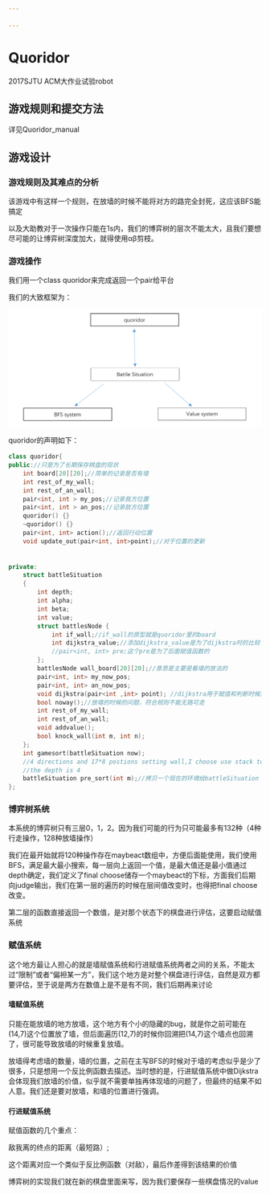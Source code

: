 ```yaml
---

---
```


# Quoridor

2017SJTU ACM大作业试验robot

## 游戏规则和提交方法

详见Quoridor_manual

## 游戏设计

### 游戏规则及其难点的分析

该游戏中有这样一个规则，在放墙的时候不能将对方的路完全封死，这应该BFS能搞定

以及大助教对于一次操作只能在1s内，我们的博弈树的层次不能太大，且我们要想尽可能的让博弈树深度加大，就得使用αβ剪枝。

### 游戏操作

我们用一个class quoridor来完成返回一个pair给平台

我们的大致框架为：

![system](system.png)

quoridor的声明如下：

```c++
class quoridor{
public://只是为了长期保存棋盘的现状
	int board[20][20];//简单的记录是否有墙
	int rest_of_my_wall;
	int rest_of_an_wall;
	pair<int, int > my_pos;//记录我方位置
	pair<int, int > an_pos;//记录敌方位置
	quoridor() {}
	~quoridor() {}
	pair<int, int> action();//返回行动位置
	void update_out(pair<int, int>point);//对于位置的更新


private:
	struct battleSituation
	{
		int depth;
		int alpha;
		int beta;
		int value;
		struct battlesNode {
			int if_wall;//if_wall的原型就是quoridor里的board
			int dijkstra_value;//添加dijkstra_value是为了dijkstra时的比较
			//pair<int, int> pre;这个pre是为了后面赋值函数的
		};
		battlesNode wall_board[20][20];//意思是主要是看墙的放法的
		pair<int, int> my_now_pos;
		pair<int, int> an_now_pos;
		void dijkstra(pair<int ,int> point); //dijkstra用于赋值和判断时候还有路
		bool noway();//放墙的时候的问题，符合规则不能无路可走
		int rest_of_my_wall;
		int rest_of_an_wall;
		void addvalue();
		bool knock_wall(int m, int n);
	};
	int gamesort(battleSituation now);
	//4 directions and 17*8 postions setting wall,I choose use stack to save space.
	//the depth is 4 
	battleSituation pre_sort(int m);//拷贝一个现在的环境给battleSituation
};
```

### 博弈树系统

本系统的博弈树只有三层0，1，2。因为我们可能的行为只可能最多有132种（4种行走操作，128种放墙操作）

我们在最开始就将120种操作存在maybeact数组中，方便后面能使用，我们使用BFS，满足最大最小搜索，每一层向上返回一个值，是最大值还是最小值通过depth确定，我们定义了final choose储存一个maybeact的下标，方面我们后期向judge输出，我们在第一层的遍历的时候在层间值改变时，也得把final choose 改变。

第二层的函数直接返回一个数值，是对那个状态下的棋盘进行评估，这要启动赋值系统

### 赋值系统

这个地方最让人担心的就是墙赋值系统和行进赋值系统两者之间的关系，不能太过“限制”或者“偏袒某一方”，我们这个地方是对整个棋盘进行评估，自然是双方都要评估，至于说是两方在数值上是不是有不同，我们后期再来讨论

#### 墙赋值系统

只能在能放墙的地方放墙，这个地方有个小的隐藏的bug，就是你之前可能在(14,7)这个位置放了墙，但后面遍历(12,7)的时候你回溯把(14,7)这个墙点也回溯了，很可能导致放墙的时候重复放墙。

放墙得考虑墙的数量，墙的位置，之前在主写BFS的时候对于墙的考虑似乎是少了很多，只是想用一个反比例函数去描述。当时想的是，行进赋值系统中做Dijkstra会体现我们放墙的价值，似乎就不需要单独再体现墙的问题了，但最终的结果不如人意。我们还是要对放墙，和墙的位置进行强调。

#### 行进赋值系统

赋值函数的几个重点：

敌我离的终点的距离（最短路）;

这个距离对应一个类似于反比例函数（对敌），最后作差得到该结果的价值

博弈树的实现我们就在新的棋盘里面来写，因为我们要保存一些棋盘情况的value
